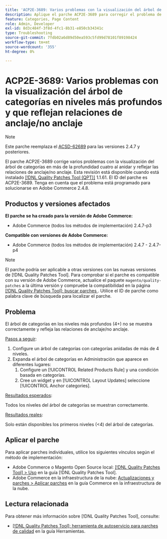 ```yaml
---
title: 'ACP2E-3689: Varios problemas con la visualización del árbol de categorías en niveles más profundos y que reflejan relaciones de anclaje/no anclaje'
description: Aplique el parche ACP2E-3689 para corregir el problema de Adobe Commerce con la visualización del árbol de categorías en más de cuatro niveles de anidación y que reflejen las relaciones de anclaje/no anclaje.
feature: Categories, Page Content
role: Admin, Developer
exl-id: 8d3c484f-3f8d-4fc1-8b31-e850cb34341c
type: Troubleshooting
source-git-commit: 7fdb02a6d89d50ea593c5fd99d78101f89198424
workflow-type: tm+mt
source-wordcount: '355'
ht-degree: 0%

---
```


# ACP2E-3689: Varios problemas con la visualización del árbol de categorías en niveles más profundos y que reflejan relaciones de anclaje/no anclaje

>[!NOTE]
>
>Este parche reemplaza el [ACSD-62689](/help/tools/quality-patches-tool/patches-available-in-qpt/v1-1-57/acsd-62689-customer-add-categories-issue-related-product-rules-and-widgets.md) para las versiones 2.4.7 y posteriores.

El parche ACP2E-3689 corrige varios problemas con la visualización del árbol de categorías en más de la profundidad cuatro al anidar y reflejar las relaciones de anclaje/no anclaje. Esta revisión está disponible cuando está instalado [[!DNL Quality Patches Tool (QPT)]](/help/tools/quality-patches-tool/quality-patches-tool-to-self-serve-quality-patches.md) 1.1.61. El ID del parche es ACP2E-3689. Tenga en cuenta que el problema está programado para solucionarse en Adobe Commerce 2.4.8.

## Productos y versiones afectados

**El parche se ha creado para la versión de Adobe Commerce:**

* Adobe Commerce (todos los métodos de implementación) 2.4.7-p3

**Compatible con versiones de Adobe Commerce:**

* Adobe Commerce (todos los métodos de implementación) 2.4.7 - 2.4.7-p4

>[!NOTE]
>
>El parche podría ser aplicable a otras versiones con las nuevas versiones de [!DNL Quality Patches Tool]. Para comprobar si el parche es compatible con su versión de Adobe Commerce, actualice el paquete `magento/quality-patches` a la última versión y compruebe la compatibilidad en la página [[!DNL Quality Patches Tool]: buscar parches &#x200B;](https://experienceleague.adobe.com/tools/commerce-quality-patches/index.html?lang=es). Utilice el ID de parche como palabra clave de búsqueda para localizar el parche.

## Problema

El árbol de categorías en los niveles más profundos (4+) no se muestra correctamente y refleja las relaciones de anclaje/no anclaje.

<u>Pasos a seguir</u>:

1. Configure un árbol de categorías con categorías anidadas de más de 4 niveles.
1. Expanda el árbol de categorías en Administración que aparece en diferentes lugares:
   1. Configure un [!UICONTROL Related Products Rule] y una condición basada en categorías.
   1. Cree un widget y en [!UICONTROL Layout Updates] seleccione [!UICONTROL Anchor categories].

<u>Resultados esperados</u>:

Todos los niveles del árbol de categorías se muestran correctamente.

<u>Resultados reales</u>:

Solo están disponibles los primeros niveles (&lt;4) del árbol de categorías.

## Aplicar el parche

Para aplicar parches individuales, utilice los siguientes vínculos según el método de implementación:

* Adobe Commerce o Magento Open Source local: [[!DNL Quality Patches Tool] > Uso](/help/tools/quality-patches-tool/usage.md) en la guía [!DNL Quality Patches Tool].
* Adobe Commerce en la infraestructura de la nube: [Actualizaciones y parches > Aplicar parches](https://experienceleague.adobe.com/docs/commerce-cloud-service/user-guide/develop/upgrade/apply-patches.html?lang=es) en la guía Commerce en la infraestructura de la nube.

## Lectura relacionada

Para obtener más información sobre [!DNL Quality Patches Tool], consulte:

* [[!DNL Quality Patches Tool]: herramienta de autoservicio para parches de calidad](/help/tools/quality-patches-tool/quality-patches-tool-to-self-serve-quality-patches.md) en la guía Herramientas.
